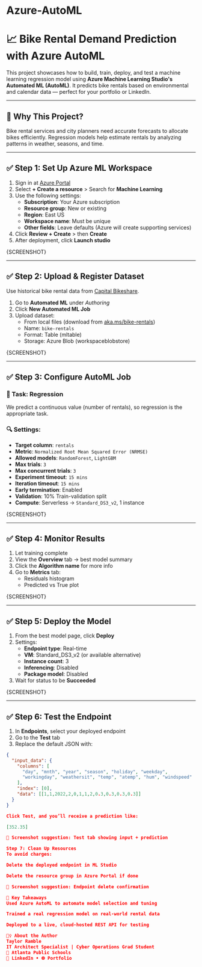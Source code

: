# Azure-AutoML

# 📈 Bike Rental Demand Prediction with Azure AutoML

This project showcases how to build, train, deploy, and test a machine learning regression model using **Azure Machine Learning Studio's Automated ML (AutoML)**. It predicts bike rentals based on environmental and calendar data — perfect for your portfolio or LinkedIn.

---

## 🔧 Why This Project?

Bike rental services and city planners need accurate forecasts to allocate bikes efficiently. Regression models help estimate rentals by analyzing patterns in weather, seasons, and time.

---

## ✅ Step 1: Set Up Azure ML Workspace

1. Sign in at [Azure Portal](https://portal.azure.com)
2. Select **+ Create a resource** > Search for **Machine Learning**
3. Use the following settings:
   - **Subscription**: Your Azure subscription
   - **Resource group**: New or existing
   - **Region**: East US
   - **Workspace name**: Must be unique
   - **Other fields**: Leave defaults (Azure will create supporting services)
4. Click **Review + Create** > then **Create**
5. After deployment, click **Launch studio**

{SCREENSHOT}

---

## ✅ Step 2: Upload & Register Dataset

Use historical bike rental data from [Capital Bikeshare](https://aka.ms/bike-rentals).

1. Go to **Automated ML** under *Authoring*
2. Click **New Automated ML Job**
3. Upload dataset:
   - From local files (download from [aka.ms/bike-rentals](https://aka.ms/bike-rentals))
   - Name: `bike-rentals`
   - Format: Table (mltable)
   - Storage: Azure Blob (workspaceblobstore)

{SCREENSHOT}

---

## ✅ Step 3: Configure AutoML Job

### 🎯 Task: Regression

We predict a continuous value (number of rentals), so regression is the appropriate task.

### 🔍 Settings:
- **Target column**: `rentals`
- **Metric**: `Normalized Root Mean Squared Error (NRMSE)`
- **Allowed models**: `RandomForest`, `LightGBM`
- **Max trials**: `3`
- **Max concurrent trials**: `3`
- **Experiment timeout**: `15 mins`
- **Iteration timeout**: `15 mins`
- **Early termination**: Enabled
- **Validation**: 10% Train-validation split
- **Compute**: Serverless → `Standard_DS3_v2`, 1 instance

{SCREENSHOT}

---

## ✅ Step 4: Monitor Results

1. Let training complete
2. View the **Overview** tab → best model summary
3. Click the **Algorithm name** for more info
4. Go to **Metrics** tab:
   - Residuals histogram
   - Predicted vs True plot

{SCREENSHOT}

---

## ✅ Step 5: Deploy the Model

1. From the best model page, click **Deploy**
2. Settings:
   - **Endpoint type**: Real-time
   - **VM**: Standard_DS3_v2 (or available alternative)
   - **Instance count**: 3
   - **Inferencing**: Disabled
   - **Package model**: Disabled
3. Wait for status to be **Succeeded**

{SCREENSHOT}

---

## ✅ Step 6: Test the Endpoint

1. In **Endpoints**, select your deployed endpoint
2. Go to the **Test** tab
3. Replace the default JSON with:

```json
{
  "input_data": {
    "columns": [
      "day", "mnth", "year", "season", "holiday", "weekday",
      "workingday", "weathersit", "temp", "atemp", "hum", "windspeed"
    ],
    "index": [0],
    "data": [[1,1,2022,2,0,1,1,2,0.3,0.3,0.3,0.3]]
  }
}

Click Test, and you’ll receive a prediction like:

[352.35]

📸 Screenshot suggestion: Test tab showing input + prediction

Step 7: Clean Up Resources
To avoid charges:

Delete the deployed endpoint in ML Studio

Delete the resource group in Azure Portal if done

📸 Screenshot suggestion: Endpoint delete confirmation

🧠 Key Takeaways
Used Azure AutoML to automate model selection and tuning

Trained a real regression model on real-world rental data

Deployed to a live, cloud-hosted REST API for testing

🙋‍♀️ About the Author
Taylor Ramble
IT Architect Specialist | Cyber Operations Grad Student
📍 Atlanta Public Schools
🔗 LinkedIn • 🌐 Portfolio


